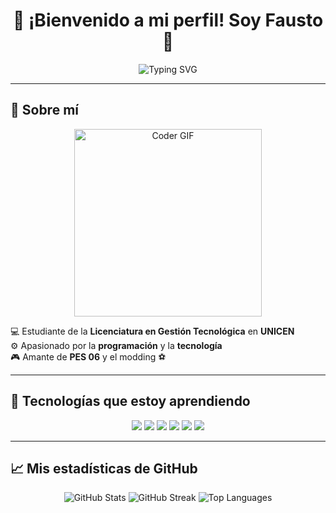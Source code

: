 <h1 align="center">👾 ¡Bienvenido a mi perfil! Soy Fausto 🚀</h1>

<p align="center">
  <img src="https://readme-typing-svg.demolab.com?font=Fira+Code&size=30&duration=3000&pause=1000&color=F700FF&center=true&vCenter=true&multiline=true&width=800&height=100&lines=Estudiante+de+Gestión+Tecnológica+%F0%9F%93%96;Apasionado+por+la+Tecnología+%F0%9F%9A%80+y+la+Programación+%F0%9F%92%BB;Fan+del+PES+06+%F0%9F%8E%AE+con+mods+%F0%9F%8E%A8" alt="Typing SVG">
</p>

---

## 🎯 Sobre mí

<div align="center">
  <img src="https://media.giphy.com/media/LmNwrBhejkK9EFP504/giphy.gif" width="300" alt="Coder GIF">
</div>

💻 Estudiante de la **Licenciatura en Gestión Tecnológica** en **UNICEN**  
⚙️ Apasionado por la **programación** y la **tecnología**  
🎮 Amante de **PES 06** y el modding ⚽

---

## 🚀 Tecnologías que estoy aprendiendo

<p align="center">
  <img src="https://img.shields.io/badge/HTML5-F16529?style=for-the-badge&logo=html5&logoColor=white" />
  <img src="https://img.shields.io/badge/CSS3-2965F1?style=for-the-badge&logo=css3&logoColor=white" />
  <img src="https://img.shields.io/badge/JavaScript-F7DF1E?style=for-the-badge&logo=javascript&logoColor=black" />
  <img src="https://img.shields.io/badge/PHP-777BB4?style=for-the-badge&logo=php&logoColor=white" />
  <img src="https://img.shields.io/badge/Python-3776AB?style=for-the-badge&logo=python&logoColor=white" />
  <img src="https://img.shields.io/badge/SCRUM-FFA500?style=for-the-badge&logo=ScrumAlliance&logoColor=white" />
</p>

---

## 📈 Mis estadísticas de GitHub

<div align="center">

<img src="https://github-readme-stats.vercel.app/api?username=Castolo05&show_icons=true&theme=tokyonight&hide_border=true" alt="GitHub Stats" />

<img src="https://github-readme-streak-stats.herokuapp.com/?user=Castolo05&theme=tokyonight&hide_border=true" alt="GitHub Streak" />

<img src="https://github-readme-stats.vercel.app/api/top-langs/?username=Castolo05&layout=compact&theme=tokyonight&hide_border=true" alt="Top Languages" />

</div>

